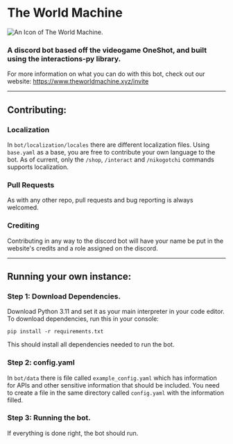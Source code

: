# The World Machine

![An Icon of The World Machine.](https://avatars.githubusercontent.com/u/160534184?s=280&v=4)

### A discord bot based off the videogame OneShot, and built using the interactions-py library.

For more information on what you can do with this bot, check out our website: https://www.theworldmachine.xyz/invite

---
## Contributing:

### Localization
In `bot/localization/locales` there are different localization files. Using `base.yaml` as a base, you are free to contribute your own language to the bot. As of current, only the `/shop`, `/interact` and `/nikogotchi` commands supports localization.

### Pull Requests
As with any other repo, pull requests and bug reporting is always welcomed.

### Crediting
Contributing in any way to the discord bot will have your name be put in the website's credits and a role assigned on the discord.

---
## Running your own instance:

### Step 1: Download Dependencies.
Download Python 3.11 and set it as your main interpreter in your code editor. To download dependencies, run this in your console:
```commandline
pip install -r requirements.txt
```
This should install all dependencies needed to run the bot.

### Step 2: config.yaml
In `bot/data` there is file called `example_config.yaml` which has information for APIs and other sensitive information that should be included. You need to create a file in the same directory called `config.yaml` with the information filled.

### Step 3: Running the bot.
If everything is done right, the bot should run.
